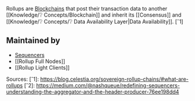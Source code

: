Rollups are [Blockchains](Knowledge/❔%20Concepts/Blockchain.md) that post their transaction data to another [[Knowledge/❔ Concepts/Blockchain]] and inherit its [[Consensus]] and [[Knowledge/❔ Concepts/❔ Data Availability Layer|Data Availability]]. [ˆ1]

## Maintained by
- [Sequencers](Knowledge/❔%20Concepts/❔%20Sequencer.md)
- [[Rollup Full Nodes]]
- [[Rollup Light Clients]]


Sources:
[ˆ1]: https://blog.celestia.org/sovereign-rollup-chains/#what-are-rollups
[ˆ2]: https://medium.com/@nashqueue/redefining-sequencers-understanding-the-aggregator-and-the-header-producer-76ee198dd4